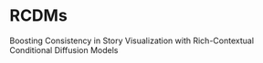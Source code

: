 # RCDMs
Boosting Consistency in Story Visualization with Rich-Contextual Conditional Diffusion Models
